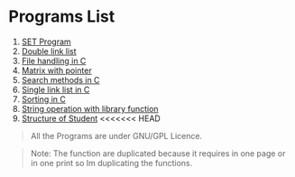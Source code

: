 # Programs List
1. [SET Program](set_program.c)
2. [Double link list](double_link_list.c)
3. [File handling in C](file_operation.c)
4. [Matrix with pointer](matrix_with_pointer.c)
5. [Search methods in C](search_program.c)
6. [Single link list in C](single_link_list.c)
7. [Sorting in C](sort_methods.c)
8. [String operation with library function](string_operation_without_lib.c)
9. [Structure of Student](structure.c)
<<<<<<< HEAD

> All the Programs are under GNU/GPL Licence.

> Note: The function are duplicated because it requires in one page or in one print so Im duplicating the functions.
